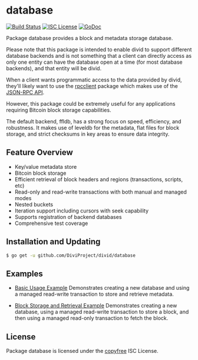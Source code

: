 database
========

[![Build Status](http://img.shields.io/travis/DiviProject/divid.svg)](https://travis-ci.org/DiviProject/divid)
[![ISC License](http://img.shields.io/badge/license-ISC-blue.svg)](http://copyfree.org)
[![GoDoc](https://img.shields.io/badge/godoc-reference-blue.svg)](http://godoc.org/github.com/DiviProject/divid/database)

Package database provides a block and metadata storage database.

Please note that this package is intended to enable divid to support different
database backends and is not something that a client can directly access as only
one entity can have the database open at a time (for most database backends),
and that entity will be divid.

When a client wants programmatic access to the data provided by divid, they'll
likely want to use the [rpcclient](https://github.com/DiviProject/divid/tree/master/rpcclient)
package which makes use of the [JSON-RPC API](https://github.com/DiviProject/divid/tree/master/docs/json_rpc_api.md).

However, this package could be extremely useful for any applications requiring
Bitcoin block storage capabilities.

The default backend, ffldb, has a strong focus on speed, efficiency, and
robustness.  It makes use of leveldb for the metadata, flat files for block
storage, and strict checksums in key areas to ensure data integrity.

## Feature Overview

- Key/value metadata store
- Bitcoin block storage
- Efficient retrieval of block headers and regions (transactions, scripts, etc)
- Read-only and read-write transactions with both manual and managed modes
- Nested buckets
- Iteration support including cursors with seek capability
- Supports registration of backend databases
- Comprehensive test coverage

## Installation and Updating

```bash
$ go get -u github.com/DiviProject/divid/database
```

## Examples

* [Basic Usage Example](http://godoc.org/github.com/DiviProject/divid/database#example-package--BasicUsage)
  Demonstrates creating a new database and using a managed read-write
  transaction to store and retrieve metadata.

* [Block Storage and Retrieval Example](http://godoc.org/github.com/DiviProject/divid/database#example-package--BlockStorageAndRetrieval)
  Demonstrates creating a new database, using a managed read-write transaction
  to store a block, and then using a managed read-only transaction to fetch the
  block.

## License

Package database is licensed under the [copyfree](http://copyfree.org) ISC
License.
